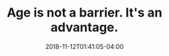 ---
title: "Age is not a barrier. It's an advantage."
date: 2018-11-12T01:41:05-04:00
tags: ["philosophy"]
categories: []

draft: true
tagline: "We must rid ourselves of societal stigmas and liberate our youth to take bold risks."
cover: "https://images.unsplash.com/photo-1473260079709-83c808703435?ixlib=rb-0.3.5&ixid=eyJhcHBfaWQiOjEyMDd9&s=89f57fde97f26f02480bd21f4355488b&auto=format&fit=crop&w=1479&q=80"
---
